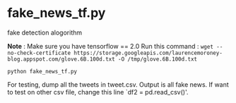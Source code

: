 # fake_news_tf.py

fake detection alogorithm

**Note** : Make sure you have tensorflow == 2.0
Run this command :
`wget --no-check-certificate https://storage.googleapis.com/laurencemoroney-blog.appspot.com/glove.6B.100d.txt -O /tmp/glove.6B.100d.txt`

`python fake_news_tf.py`

For testing, dump all the tweets in tweet.csv.
Output is all fake news.
If want to test on other csv file, change this line `df2 = pd.read_csv(<filename-with-path>)'.